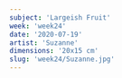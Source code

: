 ```yaml
---
subject: 'Largeish Fruit'
week: 'week24'
date: '2020-07-19'
artist: 'Suzanne'
dimensions: '20x15 cm'
slug: 'week24/Suzanne.jpg'
---
```

